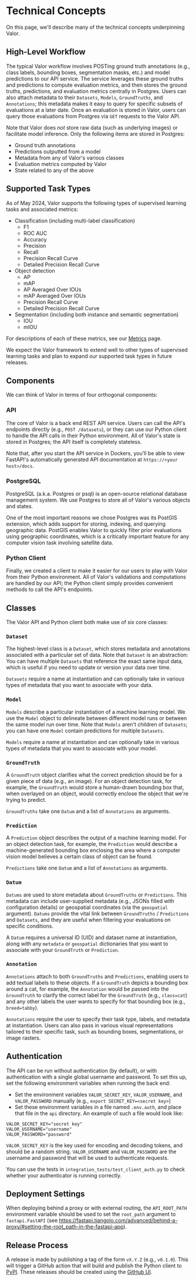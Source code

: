 # Technical Concepts

On this page, we'll describe many of the technical concepts underpinning Valor.

## High-Level Workflow

The typical Valor workflow involves POSTing ground truth annotations (e.g., class labels, bounding boxes, segmentation masks, etc.) and model predictions to our API service. The service leverages these ground truths and predictions to compute evaluation metrics, and then stores the ground truths, predictions, and evaluation metrics centrally in Postgres. Users can also attach metadata to their `Datasets`, `Models`, `GroundTruths`, and `Annotations`; this metadata makes it easy to query for specific subsets of evaluations at a later date. Once an evaluation is stored in Valor, users can query those evaluations from Postgres via `GET` requests to the Valor API.

Note that Valor does _not_ store raw data (such as underlying images) or facilitate model inference. Only the following items are stored in Postgres:

- Ground truth annotations
- Predictions outputted from a model
- Metadata from any of Valor's various classes
- Evaluation metrics computed by Valor
- State related to any of the above

## Supported Task Types

As of May 2024, Valor supports the following types of supervised learning tasks and associated metrics:

- Classification (including multi-label classification)
  - F1
  - ROC AUC
  - Accuracy
  - Precision
  - Recall
  - Precision Recall Curve
  - Detailed Precision Recall Curve
- Object detection
  - AP
  - mAP
  - AP Averaged Over IOUs
  - mAP Averaged Over IOUs
  - Precision Recall Curve
  - Detailed Precision Recall Curve
- Segmentation (including both instance and semantic segmentation)
  - IOU
  - mIOU

For descriptions of each of these metrics, see our [Metrics](metrics.md) page.

We expect the Valor framework to extend well to other types of supervised learning tasks and plan to expand our supported task types in future releases.

## Components

We can think of Valor in terms of four orthogonal components:

### API

The core of Valor is a back end REST API service. Users can call the API's endpoints directly (e.g., `POST /datasets`), or they can use our Python client to handle the API calls in their Python environment. All of Valor's state is stored in Postgres; the API itself is completely stateless.

Note that, after you start the API service in Dockers, you'll be able to view FastAPI's automatically generated API documentation at `https://<your host>/docs`.

### PostgreSQL

PostgreSQL (a.k.a. Postgres or psql) is an open-source relational database management system. We use Postgres to store all of Valor's various objects and states.

One of the most important reasons we chose Postgres was its PostGIS extension, which adds support for storing, indexing, and querying geographic data. PostGIS enables Valor to quickly filter prior evaluations using geographic coordinates, which is a critically important feature for any computer vision task involving satellite data.

### Python Client

Finally, we created a client to make it easier for our users to play with Valor from their Python environment. All of Valor's validations and computations are handled by our API; the Python client simply provides convenient methods to call the API's endpoints.

## Classes

The Valor API and Python client both make use of six core classes:

### `Dataset`

The highest-level class is a `Dataset`, which stores metadata and annotations associated with a particular set of data. Note that `Dataset` is an abstraction: You can have multiple `Datasets` that reference the exact same input data, which is useful if you need to update or version your data over time.

`Datasets` require a name at instantiation and can optionally take in various types of metadata that you want to associate with your data.

### `Model`

`Models` describe a particular instantiation of a machine learning model. We use the `Model` object to delineate between different model runs or between the same model run over time. Note that `Models` aren't children of `Datasets`; you can have one `Model` contain predictions for multiple `Datasets`.

`Models` require a name at instantiation and can optionally take in various types of metadata that you want to associate with your model.

### `GroundTruth`

A `GroundTruth` object clarifies what the correct prediction should be for a given piece of data (e.g., an image). For an object detection task, for example, the `GroundTruth` would store a human-drawn bounding box that, when overlayed on an object, would correctly enclose the object that we're trying to predict.

`GroundTruths` take one `Datum` and a list of `Annotations` as arguments.

### `Prediction`

A `Prediction` object describes the output of a machine learning model. For an object detection task, for example, the `Prediction` would describe a machine-generated bounding box enclosing the area where a computer vision model believes a certain class of object can be found.

`Predictions` take one `Datum` and a list of `Annotations` as arguments.

### `Datum`

`Datums` are used to store metadata about `GroundTruths` or `Predictions`. This metadata can include user-supplied metadata (e.g., JSONs filled with configuration details) or geospatial coordinates (via the `geospatial` argument). `Datums` provide the vital link between `GroundTruths` / `Predictions` and `Datasets`, and they are useful when filtering your evaluations on specific conditions.

A `Datum` requires a universal ID (UID) and dataset name at instantiation, along with any `metadata` or `geospatial` dictionaries that you want to associate with your `GroundTruth` or `Prediction`.

### `Annotation`

`Annotations` attach to both `GroundTruths` and `Predictions`, enabling users to add textual labels to these objects. If a `GroundTruth` depicts a bounding box around a cat, for example, the `Annotation` would be passed into the `GroundTruth` to clarify the correct label for the `GroundTruth` (e.g., `class=cat`) and any other labels the user wants to specify for that bounding box (e.g., `breed=tabby`).

`Annotations` require the user to specify their task type, labels, and metadata at instantiation. Users can also pass in various visual representations tailored to their specific task, such as bounding boxes, segmentations, or image rasters.

## Authentication

The API can be run without authentication (by default), or with authentication with a single global username and password. To set this up, set the following environment variables when running the back end:

- Set the environment variables `VALOR_SECRET_KEY`, `VALOR_USERNAME`, and `VALOR_PASSWORD` manually (e.g., `export SECRET_KEY=<secret key>`)
- Set these environment variables in a file named `.env.auth`, and place that file in the `api` directory. An example of such a file would look like:

```
VALOR_SECRET_KEY="secret key"
VALOR_USERNAME="username"
VALOR_PASSWORD="password"
```

`VALOR_SECRET_KEY` is the key used for encoding and decoding tokens, and should be a random string. `VALOR_USERNAME` and `VALOR_PASSWORD` are the username and password that will be used to authenticate requests.

You can use the tests in `integration_tests/test_client_auth.py` to check whether your authenticator is running correctly.

## Deployment Settings

When deploying behind a proxy or with external routing, the `API_ROOT_PATH` environment variable should be used to set the `root_path` argument to `fastapi.FastAPI` (see https://fastapi.tiangolo.com/advanced/behind-a-proxy/#setting-the-root_path-in-the-fastapi-app).

## Release Process

A release is made by publishing a tag of the form `vX.Y.Z` (e.g., `v0.1.0`). This will trigger a GitHub action that will build and publish the Python client to [PyPI](https://pypi.org/project/valor-client/). These releases should be created using the [GitHub UI](https://github.com/Striveworks/valor/releases).
